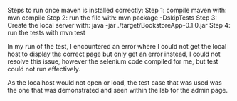 Steps to run once maven is installed correctly:
Step 1: compile maven with: mvn compile
Step 2: run the file with: mvn package -DskipTests
Step 3: Create the local server with: java -jar ./target/BookstoreApp-0.1.0.jar
Step 4: run the tests with mvn test

In my run of the test, I encountered an error where I could not get the local host to display the correct page but only get an error instead, I could not resolve this issue, however the selenium 
code compiled for me, but test could not run effectively.

As the localhost would not open or load, the test case that was used was the one that was demonstrated and seen within the lab for the admin page.
